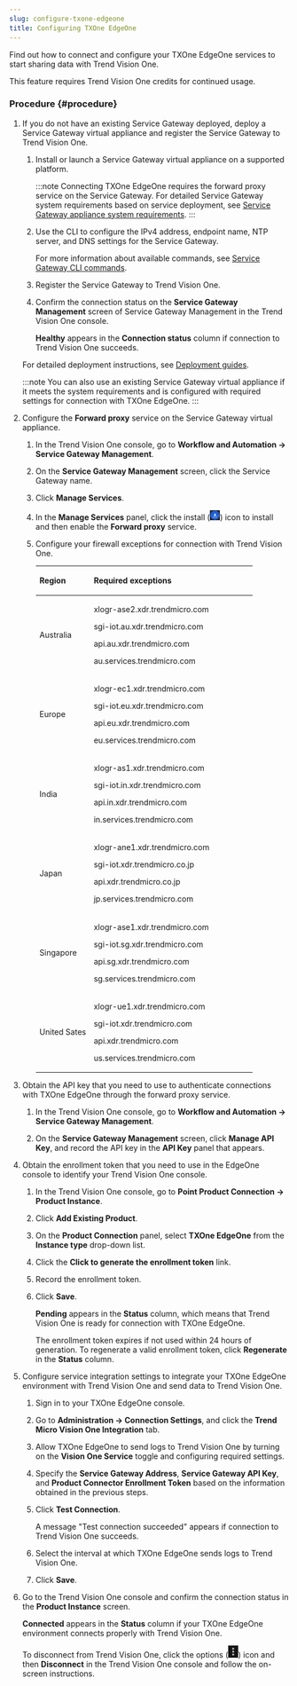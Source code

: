 ```yaml
---
slug: configure-txone-edgeone
title: Configuring TXOne EdgeOne
---
```


Find out how to connect and configure your TXOne EdgeOne services to start sharing data with Trend Vision One.

This feature requires Trend Vision One credits for continued usage.

### Procedure {#procedure}

1.  If you do not have an existing Service Gateway deployed, deploy a Service Gateway virtual appliance and register the Service Gateway to Trend Vision One.

    1.  Install or launch a Service Gateway virtual appliance on a supported platform.

        :::note
        Connecting TXOne EdgeOne requires the forward proxy service on the Service Gateway. For detailed Service Gateway system requirements based on service deployment, see [Service Gateway appliance system requirements](sg-sys-requirements.md).
        :::

    2.  Use the CLI to configure the IPv4 address, endpoint name, NTP server, and DNS settings for the Service Gateway.

        For more information about available commands, see [Service Gateway CLI commands](service-gateway-cli-commands.md).

    3.  Register the Service Gateway to Trend Vision One.

    4.  Confirm the connection status on the **Service Gateway Management** screen of Service Gateway Management in the Trend Vision One console.

        **Healthy** appears in the **Connection status** column if connection to Trend Vision One succeeds.

    For detailed deployment instructions, see [Deployment guides](deployment-guides.md).

    :::note
    You can also use an existing Service Gateway virtual appliance if it meets the system requirements and is configured with required settings for connection with TXOne EdgeOne.
    :::

2.  Configure the **Forward proxy** service on the Service Gateway virtual appliance.

    1.  In the Trend Vision One console, go to **Workflow and Automation → Service Gateway Management**.

    2.  On the **Service Gateway Management** screen, click the Service Gateway name.

    3.  Click **Manage Services**.

    4.  In the **Manage Services** panel, click the install (![](/images/SG2_install_icon=GUID-feef28dd-2ddb-4093-b4e4-5455a0b110bb.webp)) icon to install and then enable the **Forward proxy** service.

    5.  Configure your firewall exceptions for connection with Trend Vision One.

        <table>
        <colgroup>
        <col style="width: 25%" />
        <col style="width: 75%" />
        </colgroup>
        <thead>
        <tr>
        <th><p>Region</p></th>
        <th><p>Required exceptions</p></th>
        </tr>
        </thead>
        <tbody>
        <tr>
        <td><p>Australia</p></td>
        <td><p>xlogr-ase2.xdr.trendmicro.com</p>
        <p>sgi-iot.au.xdr.trendmicro.com</p>
        <p>api.au.xdr.trendmicro.com</p>
        <p>au.services.trendmicro.com</p></td>
        </tr>
        <tr>
        <td><p>Europe</p></td>
        <td><p>xlogr-ec1.xdr.trendmicro.com</p>
        <p>sgi-iot.eu.xdr.trendmicro.com</p>
        <p>api.eu.xdr.trendmicro.com</p>
        <p>eu.services.trendmicro.com</p></td>
        </tr>
        <tr>
        <td><p>India</p></td>
        <td><p>xlogr-as1.xdr.trendmicro.com</p>
        <p>sgi-iot.in.xdr.trendmicro.com</p>
        <p>api.in.xdr.trendmicro.com</p>
        <p>in.services.trendmicro.com</p></td>
        </tr>
        <tr>
        <td><p>Japan</p></td>
        <td><p>xlogr-ane1.xdr.trendmicro.com</p>
        <p>sgi-iot.xdr.trendmicro.co.jp</p>
        <p>api.xdr.trendmicro.co.jp</p>
        <p>jp.services.trendmicro.com</p></td>
        </tr>
        <tr>
        <td><p>Singapore</p></td>
        <td><p>xlogr-ase1.xdr.trendmicro.com</p>
        <p>sgi-iot.sg.xdr.trendmicro.com</p>
        <p>api.sg.xdr.trendmicro.com</p>
        <p>sg.services.trendmicro.com</p></td>
        </tr>
        <tr>
        <td><p>United Sates</p></td>
        <td><p>xlogr-ue1.xdr.trendmicro.com</p>
        <p>sgi-iot.xdr.trendmicro.com</p>
        <p>api.xdr.trendmicro.com</p>
        <p>us.services.trendmicro.com</p></td>
        </tr>
        </tbody>
        </table>

3.  Obtain the API key that you need to use to authenticate connections with TXOne EdgeOne through the forward proxy service.

    1.  In the Trend Vision One console, go to **Workflow and Automation → Service Gateway Management**.

    2.  On the **Service Gateway Management** screen, click **Manage API Key**, and record the API key in the **API Key** panel that appears.

4.  Obtain the enrollment token that you need to use in the EdgeOne console to identify your Trend Vision One console.

    1.  In the Trend Vision One console, go to **Point Product Connection → Product Instance**.

    2.  Click **Add Existing Product**.

    3.  On the **Product Connection** panel, select **TXOne EdgeOne** from the **Instance type** drop-down list.

    4.  Click the **Click to generate the enrollment token** link.

    5.  Record the enrollment token.

    6.  Click **Save**.

        **Pending** appears in the **Status** column, which means that Trend Vision One is ready for connection with TXOne EdgeOne.

        The enrollment token expires if not used within 24 hours of generation. To regenerate a valid enrollment token, click **Regenerate** in the **Status** column.

5.  Configure service integration settings to integrate your TXOne EdgeOne environment with Trend Vision One and send data to Trend Vision One.

    1.  Sign in to your TXOne EdgeOne console.

    2.  Go to **Administration → Connection Settings**, and click the **Trend Micro Vision One Integration** tab.

    3.  Allow TXOne EdgeOne to send logs to Trend Vision One by turning on the **Vision One Service** toggle and configuring required settings.

    4.  Specify the **Service Gateway Address**, **Service Gateway API Key**, and **Product Connector Enrollment Token** based on the information obtained in the previous steps.

    5.  Click **Test Connection**.

        A message "Test connection succeeded" appears if connection to Trend Vision One succeeds.

    6.  Select the interval at which TXOne EdgeOne sends logs to Trend Vision One.

    7.  Click **Save**.

6.  Go to the Trend Vision One console and confirm the connection status in the **Product Instance** screen.

    **Connected** appears in the **Status** column if your TXOne EdgeOne environment connects properly with Trend Vision One.

    To disconnect from Trend Vision One, click the options (![](/images/options_icon=1b2aff71-0b33-4aa1-b8aa-6105438834e7.webp)) icon and then **Disconnect** in the Trend Vision One console and follow the on-screen instructions.

